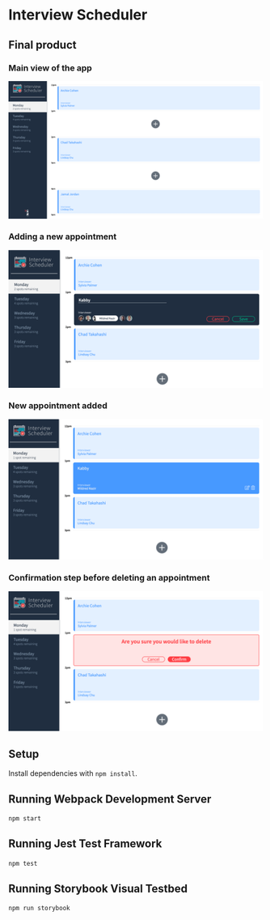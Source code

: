 # Interview Scheduler

## Final product

### Main view of the app
!["Main appointments view"](docs/appointment-view.png)

### Adding a new appointment
!["Adding new appointment"](docs/add-new-appointment.png)

### New appointment added
!["View of the newly added appointment"](docs/new-appointment-added.png)

### Confirmation step before deleting an appointment
!["Confirmation before deleting appointment"](docs/confirmation-step.png)


## Setup

Install dependencies with `npm install`.

## Running Webpack Development Server

```sh
npm start
```

## Running Jest Test Framework

```sh
npm test
```

## Running Storybook Visual Testbed

```sh
npm run storybook
```
